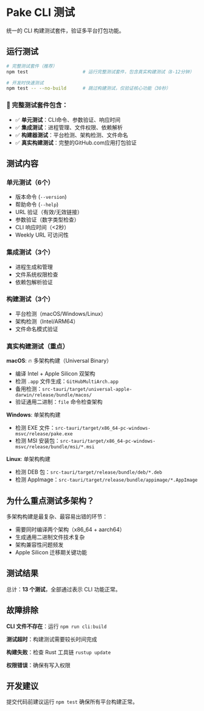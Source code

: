 # Pake CLI 测试

统一的 CLI 构建测试套件，验证多平台打包功能。

## 运行测试

```bash
# 完整测试套件（推荐）
npm test                    # 运行完整测试套件，包含真实构建测试（8-12分钟）

# 开发时快速测试
npm test -- --no-build      # 跳过构建测试，仅验证核心功能（30秒）
```

### 🚀 完整测试套件包含：

- ✅ **单元测试**：CLI命令、参数验证、响应时间
- ✅ **集成测试**：进程管理、文件权限、依赖解析
- ✅ **构建器测试**：平台检测、架构检测、文件命名
- ✅ **真实构建测试**：完整的GitHub.com应用打包验证

## 测试内容

### 单元测试（6个）

- 版本命令 (`--version`)
- 帮助命令 (`--help`)
- URL 验证（有效/无效链接）
- 参数验证（数字类型检查）
- CLI 响应时间（<2秒）
- Weekly URL 可访问性

### 集成测试（3个）

- 进程生成和管理
- 文件系统权限检查
- 依赖包解析验证

### 构建测试（3个）

- 平台检测（macOS/Windows/Linux）
- 架构检测（Intel/ARM64）
- 文件命名模式验证

### 真实构建测试（重点）

**macOS**: 🔥 多架构构建（Universal Binary）

- 编译 Intel + Apple Silicon 双架构
- 检测 `.app` 文件生成：`GitHubMultiArch.app`
- 备用检测：`src-tauri/target/universal-apple-darwin/release/bundle/macos/`
- 验证通用二进制：`file` 命令检查架构

**Windows**: 单架构构建

- 检测 EXE 文件：`src-tauri/target/x86_64-pc-windows-msvc/release/pake.exe`
- 检测 MSI 安装包：`src-tauri/target/x86_64-pc-windows-msvc/release/bundle/msi/*.msi`

**Linux**: 单架构构建

- 检测 DEB 包：`src-tauri/target/release/bundle/deb/*.deb`
- 检测 AppImage：`src-tauri/target/release/bundle/appimage/*.AppImage`

## 为什么重点测试多架构？

多架构构建是最复杂、最容易出错的环节：

- 需要同时编译两个架构（x86_64 + aarch64）
- 生成通用二进制文件技术复杂
- 架构兼容性问题频发
- Apple Silicon 迁移期关键功能

## 测试结果

总计：**13 个测试**，全部通过表示 CLI 功能正常。

## 故障排除

**CLI 文件不存在**：运行 `npm run cli:build`

**测试超时**：构建测试需要较长时间完成

**构建失败**：检查 Rust 工具链 `rustup update`

**权限错误**：确保有写入权限

## 开发建议

提交代码前建议运行 `npm test` 确保所有平台构建正常。

